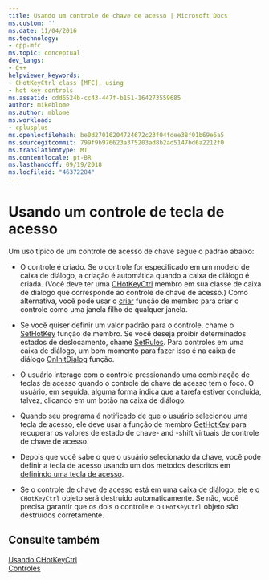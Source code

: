 ```yaml
---
title: Usando um controle de chave de acesso | Microsoft Docs
ms.custom: ''
ms.date: 11/04/2016
ms.technology:
- cpp-mfc
ms.topic: conceptual
dev_langs:
- C++
helpviewer_keywords:
- CHotKeyCtrl class [MFC], using
- hot key controls
ms.assetid: cdd6524b-cc43-447f-b151-164273559685
author: mikeblome
ms.author: mblome
ms.workload:
- cplusplus
ms.openlocfilehash: be0d27016204724672c23f04fdee38f01b69e6a5
ms.sourcegitcommit: 799f9b976623a375203ad8b2ad5147bd6a2212f0
ms.translationtype: MT
ms.contentlocale: pt-BR
ms.lasthandoff: 09/19/2018
ms.locfileid: "46372284"
---
```

# <a name="using-a-hot-key-control"></a>Usando um controle de tecla de acesso

Um uso típico de um controle de acesso de chave segue o padrão abaixo:

- O controle é criado. Se o controle for especificado em um modelo de caixa de diálogo, a criação é automática quando a caixa de diálogo é criada. (Você deve ter uma [CHotKeyCtrl](../mfc/reference/chotkeyctrl-class.md) membro em sua classe de caixa de diálogo que corresponde ao controle de chave de acesso.) Como alternativa, você pode usar o [criar](../mfc/reference/chotkeyctrl-class.md#create) função de membro para criar o controle como uma janela filho de qualquer janela.

- Se você quiser definir um valor padrão para o controle, chame o [SetHotKey](../mfc/reference/chotkeyctrl-class.md#sethotkey) função de membro. Se você deseja proibir determinados estados de deslocamento, chame [SetRules](../mfc/reference/chotkeyctrl-class.md#setrules). Para controles em uma caixa de diálogo, um bom momento para fazer isso é na caixa de diálogo [OnInitDialog](../mfc/reference/cdialog-class.md#oninitdialog) função.

- O usuário interage com o controle pressionando uma combinação de teclas de acesso quando o controle de chave de acesso tem o foco. O usuário, em seguida, alguma forma indica que a tarefa estiver concluída, talvez, clicando em um botão na caixa de diálogo.

- Quando seu programa é notificado de que o usuário selecionou uma tecla de acesso, ele deve usar a função de membro [GetHotKey](../mfc/reference/chotkeyctrl-class.md#gethotkey) para recuperar os valores de estado de chave- and -shift virtuais de controle de chave de acesso.

- Depois que você sabe o que o usuário selecionado da chave, você pode definir a tecla de acesso usando um dos métodos descritos em [definindo uma tecla de acesso](../mfc/setting-a-hot-key.md).

- Se o controle de chave de acesso está em uma caixa de diálogo, ele e o `CHotKeyCtrl` objeto será destruído automaticamente. Se não, você precisa garantir que os dois o controle e o `CHotKeyCtrl` objeto são destruídos corretamente.

## <a name="see-also"></a>Consulte também

[Usando CHotKeyCtrl](../mfc/using-chotkeyctrl.md)<br/>
[Controles](../mfc/controls-mfc.md)

